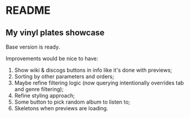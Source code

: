 # README

## My vinyl plates showcase

Base version is ready.

Improvements would be nice to have:
1. Show wiki & discogs buttons in info like it's done with previews;
2. Sorting by other parameters and orders;
3. Maybe refine filtering logic (now querying intentionally overrides tab and genre filtering);
4. Refine styling approach;
5. Some button to pick random album to listen to;
6. Skeletons when previews are loading.
